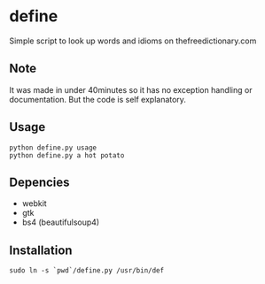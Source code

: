 define
======

Simple script to look up words and idioms on thefreedictionary.com

Note
----
It was made in under 40minutes so it has no exception handling or documentation.
But the code is self explanatory.


Usage
-----

    python define.py usage
    python define.py a hot potato


Depencies
---------
* webkit
* gtk
* bs4 (beautifulsoup4)


Installation
------------

    sudo ln -s `pwd`/define.py /usr/bin/def

